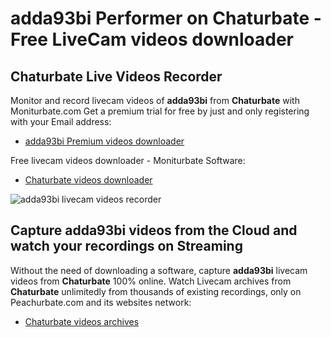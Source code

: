 # adda93bi Performer on Chaturbate - Free LiveCam videos downloader

## Chaturbate Live Videos Recorder

Monitor and record livecam videos of **adda93bi** from **Chaturbate** with Moniturbate.com
Get a premium trial for free by just and only registering with your Email address:
* [adda93bi Premium videos downloader](https://moniturbate.com/request-demo-licence-key.html)

Free livecam videos downloader - Moniturbate Software:
* [Chaturbate videos downloader](https://moniturbate.com/moniturbate-download-software.html)

![adda93bi livecam videos recorder](https://peachurnet.com/templates/moniturbate-software.png)


## Capture adda93bi videos from the Cloud and watch your recordings on Streaming

Without the need of downloading a software, capture **adda93bi** livecam videos from **Chaturbate** 100% online.
Watch Livecam archives from **Chaturbate** unlimitedly from thousands of existing recordings, only on Peachurbate.com and its websites network:
* [Chaturbate videos archives](https://peachurnet.com/)
